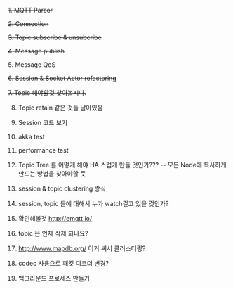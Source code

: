 ~~1. MQTT Parser~~

~~2. Connection~~
 
~~3. Topic subscribe & unsubcribe~~

~~4. Message publish~~

~~5. Message QoS~~

~~6. Session & Socket Actor refactoring~~

~~7. Topic 해야할것 찾아봅시다.~~

8. Topic retain 같은 것들 남아있음

9. Session 코드 보기

10. akka test

11. performance test

12. Topic Tree 를 어떻게 해야 HA 스럽게 만들 것인가??? -- 모든 Node에 복사하게 만드는 방법을 찾아야할 듯

13. session & topic clustering 방식

14. session, topic 들에 대해서 누가 watch걸고 있을 것인가?

15. 확인해볼것 http://emqtt.io/

16. topic 은 언제 삭제 되나요?

17. http://www.mapdb.org/ 이거 써서 클러스터링?

18. codec 사용으로 패킷 디코더 변경?

19. 백그라운드 프로세스 만들기



